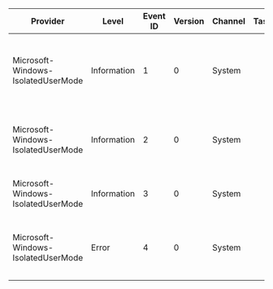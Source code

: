 Provider                            |  Level        |  Event ID  |  Version  |  Channel  |  Task  |  Opcode  |  Keyword  |  Message
------------------------------------|---------------|------------|-----------|-----------|--------|----------|-----------|-----------------------------------------------------------------------------------------------------------
Microsoft-Windows-IsolatedUserMode  |  Information  |  1         |  0        |  System   |        |          |           |  Secure Trustlet {ImageName} Id {TrustletIdentity} and Pid {NormalProcessId} started with status {Status}.
Microsoft-Windows-IsolatedUserMode  |  Information  |  2         |  0        |  System   |        |          |           |  Secure Trustlet Id {TrustletIdentity} and Pid {NormalProcessId} stopped with status {Status}.
Microsoft-Windows-IsolatedUserMode  |  Information  |  3         |  0        |  System   |        |          |           |  Secure Kernel started with status {Status} and flags {Flags}.
Microsoft-Windows-IsolatedUserMode  |  Error        |  4         |  0        |  System   |        |          |           |  Secure Trustlet Id {TrustletIdentity} and Pid {NormalProcessId} failed to start with status {Status}.